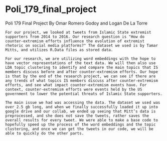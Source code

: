# Poli_179_final_project

Poli 179 Final Project
By Omar Romero Godoy and Logan De La Torre

	For our project, we looked at tweets from Islamic State extremist supporters from 2014 to 2016. Our research question is "How do counter-extremism efforts influence the evolution of extremist rhetoric on social media platforms?" The dataset we used is by Tamar Mitts, and utilizes R.Data files as stored data. 

	For our research, we are utilizing word embeddings with the hope to have vector representations of the text data. We will then also use LDA topic clustering to identify and compare the main topics that IS members discuss before and after counter-extremism efforts. Our hope is that by the end of the research project, we can see if there are any trends of what topics IS members discuss after counter-extremism efforts, and see what impact counter-extremism events have. For context, counter-extremism efforts were events held by the US government to lower the potential threats of Islamic State supporters.
	
	The main issue we had was accessing the data. The dataset we used was over 2.5 gb long, and when we finally successfully loaded it up into google drive and our collab, we ended up seeing that Mitt’s data is preprocessed, and she does not save the tweets, rather saves the overall results for every tweet. We were able to make a base code to hopefully speed up the process of the word embeddings and the topic clustering, and once we can get the tweets in our code, we will be able to quickly do the other parts.
